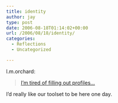 ```yaml
---
title: identity
author: jay
type: post
date: 2006-08-18T01:14:02+00:00
url: /2006/08/18/identity/
categories:
  - Reflections
  - Uncategorized

---
```

l.m.orchard:

> [I’m tired of filling out profiles…][1]

I’d really like our toolset to be here one day.

 [1]: http://decafbad.com/blog/2006/08/17/dont-ask-me-who-i-am
